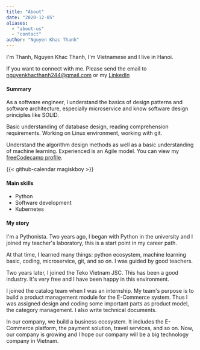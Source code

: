 ```yaml
---
title: "About"
date: "2020-12-05"
aliases:
  - "about-us"
  - "contact"
author: "Nguyen Khac Thanh"
---
```


I'm Thanh, Nguyen Khac Thanh, I'm Vietnamese and I live in Hanoi.

If you want to connect with me. Please send the email to nguyenkhacthanh244@gmail.com or my [LinkedIn](https://www.linkedin.com/in/thanh-nguyen-khac)


#### Summary
As a software engineer, I understand the basics of design patterns and software architecture, especially microservice and know software design principles like SOLID.


Basic understanding of database design, reading comprehension requirements.
Working on Linux environment, working with git.


Understand the algorithm design methods as well as a basic understanding of machine learning. Experienced is an Agile model.
You can view my [freeCodecamp profile](https://www.freecodecamp.org/nguyen-khac-thanh).


{{< github-calendar magiskboy >}}


#### Main skills
- Python
- Software development
- Kubernetes

#### My story

I'm a Pythonista. Two years ago, I began with Python in the university and I joined my teacher's laboratory, this is a start point in my career path.


At that time, I learned many things: python ecosystem, machine learning basic, coding, microservice, git, and so on. I was guided by good teachers.


Two years later, I joined the Teko Vietnam JSC. This has been a good industry. It's very free and I have been happy in this environment.


I joined the catalog team when I was an internship. My team's purpose is to build a product management module for the E-Commerce system. Thus I was assigned design and coding some important parts as product model, the category management. I also write technical documents.


In our company, we build a business ecosystem. It includes the E-Commerce platform, the payment solution, travel services, and so on. Now, our company is growing and I hope our company will be a big technology company in Vietnam.
